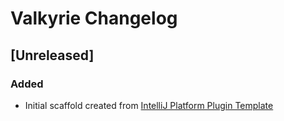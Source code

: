 <!-- Keep a Changelog guide -> https://keepachangelog.com -->

# Valkyrie Changelog

## [Unreleased]
### Added
- Initial scaffold created from [IntelliJ Platform Plugin Template](https://github.com/JetBrains/intellij-platform-plugin-template)
